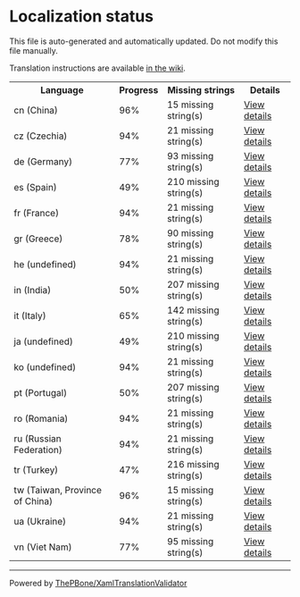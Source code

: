 # Localization status

This file is auto-generated and automatically updated. Do not modify this file manually.

Translation instructions are available [in the wiki](https://github.com/ThePBone/GalaxyBudsClient/wiki/3.-How-to-help-with-translations).

<table>
<tr><th>Language</th><th>Progress</th><th>Missing strings</th><th>Details</th></tr>
<tr><td>cn (China)</td><td>96%</td><td>15 missing string(s)</td><td><a href="cn.md">View details</a></td></tr>
<tr><td>cz (Czechia)</td><td>94%</td><td>21 missing string(s)</td><td><a href="cz.md">View details</a></td></tr>
<tr><td>de (Germany)</td><td>77%</td><td>93 missing string(s)</td><td><a href="de.md">View details</a></td></tr>
<tr><td>es (Spain)</td><td>49%</td><td>210 missing string(s)</td><td><a href="es.md">View details</a></td></tr>
<tr><td>fr (France)</td><td>94%</td><td>21 missing string(s)</td><td><a href="fr.md">View details</a></td></tr>
<tr><td>gr (Greece)</td><td>78%</td><td>90 missing string(s)</td><td><a href="gr.md">View details</a></td></tr>
<tr><td>he (undefined)</td><td>94%</td><td>21 missing string(s)</td><td><a href="he.md">View details</a></td></tr>
<tr><td>in (India)</td><td>50%</td><td>207 missing string(s)</td><td><a href="in.md">View details</a></td></tr>
<tr><td>it (Italy)</td><td>65%</td><td>142 missing string(s)</td><td><a href="it.md">View details</a></td></tr>
<tr><td>ja (undefined)</td><td>49%</td><td>210 missing string(s)</td><td><a href="ja.md">View details</a></td></tr>
<tr><td>ko (undefined)</td><td>94%</td><td>21 missing string(s)</td><td><a href="ko.md">View details</a></td></tr>
<tr><td>pt (Portugal)</td><td>50%</td><td>207 missing string(s)</td><td><a href="pt.md">View details</a></td></tr>
<tr><td>ro (Romania)</td><td>94%</td><td>21 missing string(s)</td><td><a href="ro.md">View details</a></td></tr>
<tr><td>ru (Russian Federation)</td><td>94%</td><td>21 missing string(s)</td><td><a href="ru.md">View details</a></td></tr>
<tr><td>tr (Turkey)</td><td>47%</td><td>216 missing string(s)</td><td><a href="tr.md">View details</a></td></tr>
<tr><td>tw (Taiwan, Province of China)</td><td>96%</td><td>15 missing string(s)</td><td><a href="tw.md">View details</a></td></tr>
<tr><td>ua (Ukraine)</td><td>94%</td><td>21 missing string(s)</td><td><a href="ua.md">View details</a></td></tr>
<tr><td>vn (Viet Nam)</td><td>77%</td><td>95 missing string(s)</td><td><a href="vn.md">View details</a></td></tr>

</table>

__________

Powered by [ThePBone/XamlTranslationValidator](https://github.com/ThePBone/XamlTranslationValidator)